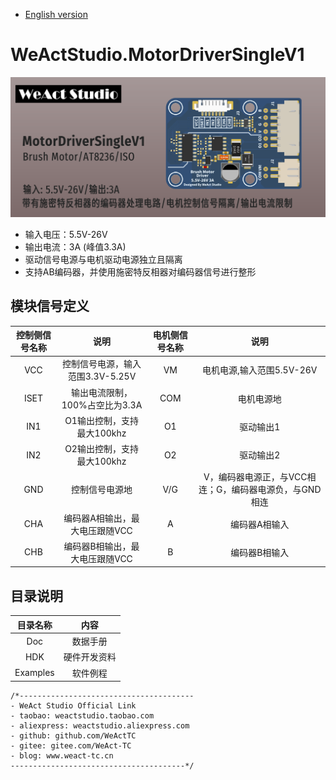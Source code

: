 * [English version](./README.md)
# WeActStudio.MotorDriverSingleV1
![display](Images/1_zh-CN.png)
* 输入电压：5.5V-26V
* 输出电流：3A (峰值3.3A)
* 驱动信号电源与电机驱动电源独立且隔离
* 支持AB编码器，并使用施密特反相器对编码器信号进行整形

## 模块信号定义
|控制侧信号名称|说明|电机侧信号名称|说明|
| :--:|:--:|:--:|:--:|
|VCC|控制信号电源，输入范围3.3V-5.25V|VM|电机电源,输入范围5.5V-26V|
|ISET|输出电流限制，100%占空比为3.3A|COM|电机电源地|
|IN1|O1输出控制，支持最大100khz|O1|驱动输出1|
|IN2|O2输出控制，支持最大100khz|O2|驱动输出2|
|GND|控制信号电源地|V/G|V，编码器电源正，与VCC相连；G，编码器电源负，与GND相连|
|CHA|编码器A相输出，最大电压跟随VCC|A|编码器A相输入|
|CHB|编码器B相输出，最大电压跟随VCC|B|编码器B相输入|

## 目录说明
|目录名称|内容|
| :--:|:--:|
|Doc| 数据手册|
|HDK| 硬件开发资料|
|Examples|软件例程|

```
/*---------------------------------------
- WeAct Studio Official Link
- taobao: weactstudio.taobao.com
- aliexpress: weactstudio.aliexpress.com
- github: github.com/WeActTC
- gitee: gitee.com/WeAct-TC
- blog: www.weact-tc.cn
---------------------------------------*/
```